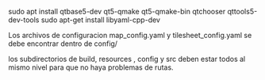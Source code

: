 
sudo apt install qtbase5-dev qt5-qmake qt5-qmake-bin qtchooser qttools5-dev-tools
sudo apt-get install libyaml-cpp-dev

Los archivos de configuracion map_config.yaml y tilesheet_config.yaml se debe encontrar dentro de config/

los subdirectorios de build, resources , config y src deben estar todos al mismo nivel para que no haya problemas de rutas.